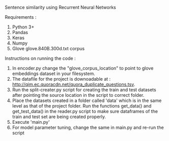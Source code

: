 


Sentence similarity using Recurrent Neural Networks

Requirements :
 1) Python 3+
 2) Pandas
 3) Keras
 4) Numpy
 5) Glove glove.840B.300d.txt corpus

Instructions on running the code :

 1) In encoder.py change the "glove_corpus_location" to point to glove embeddings dataset in your filesystem.
 2) The datafile for the project is downoadable at : http://qim.ec.quoracdn.net/quora_duplicate_questions.tsv.
 3) Run the split-creater.py script for creating the train and test datasets after pointing the source location in the script to correct folder.
 4) Place the datasets created in a folder called 'data' which is in the same level as that of the project folder. Run the functions get_data() and get_test_data() in the reader.py script
    to make sure dataframes of the train and test set are being created properly.
 5) Execute 'main.py'
 6) For model parameter tuning, change the same in main.py and re-run the script


    